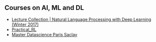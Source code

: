 ## Courses on AI, ML and DL


* [Lecture Collection | Natural Language Processing with Deep Learning (Winter 2017)](https://www.youtube.com/playlist?list=PL3FW7Lu3i5Jsnh1rnUwq_TcylNr7EkRe6)
* [Practical_RL](https://github.com/yandexdataschool/Practical_RL)
* [Master Datascience Paris Saclay](https://m2dsupsdlclass.github.io/lectures-labs/)

